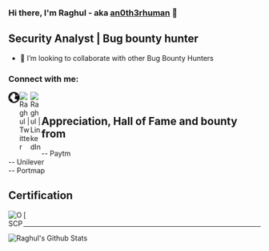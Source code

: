 ### Hi there, I'm Raghul - aka [an0th3rhuman][website] 👋

## Security Analyst | Bug bounty hunter

- 👯 I’m looking to collaborate with other Bug Bounty Hunters


### Connect with me:

[<img align="left" alt="raghul.ml" width="22px" src="https://raw.githubusercontent.com/iconic/open-iconic/master/svg/globe.svg" />][website]
[<img align="left" alt="Raghul | Twitter" width="22px" src="https://cdn.jsdelivr.net/npm/simple-icons@v3/icons/twitter.svg" />][twitter]
[<img align="left" alt="Raghul | LinkedIn" width="22px" src="https://cdn.jsdelivr.net/npm/simple-icons@v3/icons/linkedin.svg" />][linkedin]

<br>


## Appreciation, Hall of Fame and bounty from

-- Paytm <br>
-- Unilever <br>
-- Portmap <br>

## Certification

[<img align="left" alt="OSCP" width="30px" src="https://images.youracclaim.com/images/e3c9ad3c-b142-45ae-bb2b-2f19ff2b742a/PWK-OSCP-badge.png" />


---


<img align="left" alt="Raghul's Github Stats" src="https://github-readme-stats.vercel.app/api?username=an0th3rhuman&show_icons=true&hide_border=true" />

[website]: https://www.raghul.ml
[twitter]: https://twitter.com/an0th3rhuman
[linkedin]: https://linkedin.com/in/raghulmanikandan
